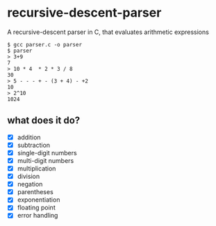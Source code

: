 # recursive-descent-parser
A recursive-descent parser in C, that evaluates arithmetic expressions

```
$ gcc parser.c -o parser
$ parser
> 3+9
7
> 10 * 4  * 2 * 3 / 8
30
> 5 - - - + - (3 + 4) - +2
10
> 2^10
1024
```

## what does it do?

- [x] addition
- [x] subtraction
- [x] single-digit numbers
- [x] multi-digit numbers
- [x] multiplication
- [x] division
- [x] negation
- [x] parentheses
- [x] exponentiation
- [x] floating point
- [x] error handling